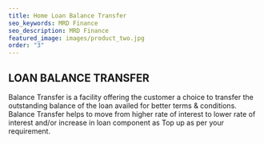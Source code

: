 ```yaml
---
title: Home Loan Balance Transfer
seo_keywords: MRD Finance
seo_description: MRD Finance
featured_image: images/product_two.jpg
order: "3"
---
```


## LOAN BALANCE TRANSFER

Balance Transfer is a facility offering the customer a choice to transfer the outstanding balance of the loan availed for better terms & conditions. Balance Transfer helps to move from higher rate of interest to lower rate of interest and/or increase in loan component as Top up as per your requirement.


